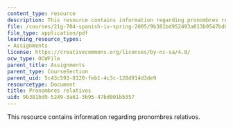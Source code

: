```yaml
---
content_type: resource
description: This resource contains information regarding pronombres relativos.
file: /courses/21g-704-spanish-iv-spring-2005/9b381bd952493a613b9547bd001bb357_MIT21G_704S05_relativos_cr.pdf
file_type: application/pdf
learning_resource_types:
- Assignments
license: https://creativecommons.org/licenses/by-nc-sa/4.0/
ocw_type: OCWFile
parent_title: Assignments
parent_type: CourseSection
parent_uid: 5c43c593-8120-feb1-4c3c-128d914d3de9
resourcetype: Document
title: Pronombres relativos
uid: 9b381bd9-5249-3a61-3b95-47bd001bb357
---
```

This resource contains information regarding pronombres relativos.
